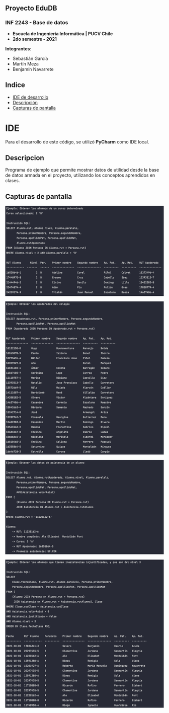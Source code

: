 ## Proyecto EduDB
### INF 2243 - Base de datos
* **Escuela de Ingeniería Informática | PUCV Chile**
* **2do semestre - 2021**

**Integrantes**:
* Sebastián García
* Martín Meza
* Benjamín Navarrete

## Indice

- [IDE de desarrollo](#ide)
- [Descripción](#descripcion)
- [Capturas de pantalla](#capturas-de-pantalla)

# IDE
Para el desarrollo de este código, se utilizó **PyCharm** como IDE local.

## Descripcion
Programa de ejemplo que permite mostrar datos de utilidad desde la base de datos armada en el proyecto, utilizando 
los conceptos aprendidos en clases.

## Capturas de pantalla
![Captura 1](/img/sc1.png?raw=true)

![Captura 2](/img/sc2.png?raw=true)

![Captura 3](/img/sc3.png?raw=true)

![Captura 4](/img/sc4.png?raw=true)